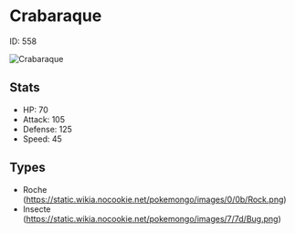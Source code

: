 # Crabaraque


ID: 558

![](https://raw.githubusercontent.com/PokeAPI/sprites/master/sprites/pokemon/other/official-artwork/558.png "Crabaraque")

## Stats


 - HP: 70
 - Attack: 105
 - Defense: 125
 - Speed: 45

## Types


 - Roche (https://static.wikia.nocookie.net/pokemongo/images/0/0b/Rock.png)
 - Insecte (https://static.wikia.nocookie.net/pokemongo/images/7/7d/Bug.png)
